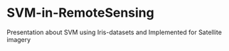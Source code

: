 # SVM-in-RemoteSensing
Presentation about SVM using Iris-datasets and Implemented for Satellite imagery
